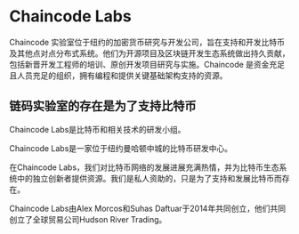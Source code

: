 # Chaincode Labs

Chaincode 实验室位于纽约的加密货币研究与开发公司，旨在支持和开发比特币及其他点对点分布式系统。他们为开源项目及区块链开发生态系统做出持久贡献，包括新晋开发工程师的培训、原创开发项目研究与实施。Chaincode 是资金充足且人员充足的组织，拥有编程和提供关键基础架构支持的资源。

## 链码实验室的存在是为了支持比特币

‎Chaincode Labs是比特币和相关技术的研发小组。‎

Chaincode Labs是一家位于纽约曼哈顿中城的比特币研发中心。

在Chaincode Labs，我们对比特币网络的发展进展充满热情，并为比特币生态系统中的独立创新者提供资源。我们是私人资助的，只是为了支持和发展比特币而存在。

Chaincode Labs由Alex Morcos和Suhas Daftuar于2014年共同创立，他们共同创立了全球贸易公司Hudson River Trading。

